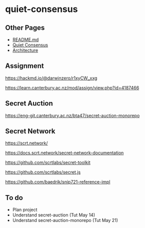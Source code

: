 # quiet-consensus

## Other Pages
- [README.md](./README.md)
- [Quiet Consensus](./qui-con.md)
- [Architecture](./architecture.md)




## Assignment

https://hackmd.io/@darwinzero/r1xyCW_xxg

https://learn.canterbury.ac.nz/mod/assign/view.php?id=4187466


## Secret Auction

https://eng-git.canterbury.ac.nz/bta47/secret-auction-monorepo


## Secret Network

https://scrt.network/

https://docs.scrt.network/secret-network-documentation

https://github.com/scrtlabs/secret-toolkit

https://github.com/scrtlabs/secret.js

https://github.com/baedrik/snip721-reference-impl





## To do
 - Plan project
 - Understand secret-auction (Tut May 14)
 - Understand secret-auction-monorepo (Tut May 21)





